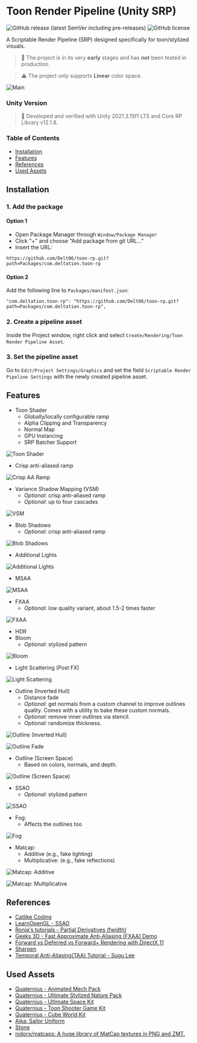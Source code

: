 # Toon Render Pipeline (Unity SRP)

![GitHub release (latest SemVer including pre-releases)](https://img.shields.io/github/v/release/Delt06/toon-rp?include_prereleases)
![GitHub license](https://img.shields.io/github/license/Delt06/toon-rp)



A Scriptable Render Pipeline (SRP) designed specifically for toon/stylized visuals.

> 🚧 The project is in its very **early** stages and has **not** been tested in production.

> ⚠️ The project only supports **Linear** color space. 
 
![Main](./Documentation/demo.jpg?raw=true)

### Unity Version

> 🔨 Developed and verified with Unity 2021.3.15f1 LTS and Core RP Library v12.1.8.

### Table of Contents

- [Installation](#installation)
- [Features](#features)
- [References](#references)  
- [Used Assets](#used-assets)  


## Installation

### 1. Add the package

#### Option 1
- Open Package Manager through `Window/Package Manager`
- Click "+" and choose "Add package from git URL..."
- Insert the URL:

```
https://github.com/Delt06/toon-rp.git?path=Packages/com.deltation.toon-rp
```

#### Option 2
Add the following line to `Packages/manifest.json`:
```
"com.deltation.toon-rp": "https://github.com/Delt06/toon-rp.git?path=Packages/com.deltation.toon-rp",
```

### 2. Create a pipeline asset

Inside the Project window, right click and select `Create/Rendering/Toon Render Pipeline Asset`.

### 3. Set the pipeline asset

Go to `Edit/Project Settings/Graphics` and set the field `Scriptable Render Pipeline Settings` with the newly created pipeline asset.

## Features


- Toon Shader
  - Globally/locally configurable ramp
  - Alpha Clipping and Transparency
  - Normal Map
  - GPU Instancing
  - SRP Batcher Support

![Toon Shader](./Documentation/features_toon_shader.jpg?raw=true)

- Crisp anti-aliased ramp

![Crisp AA Ramp](./Documentation/features_crips_aa_ramp.jpg?raw=true)

- Variance Shadow Mapping (VSM)
  - _Optional_: crisp anti-aliased ramp
  - _Optional_: up to four cascades

![VSM](./Documentation/features_vsm.jpg?raw=true)

- Blob Shadows
    - _Optional_: crisp anti-aliased ramp

![Blob Shadows](./Documentation/features_blob_shadows.jpg?raw=true)

- Additional Lights

![Additional Lights](./Documentation/features_additional_lights.jpg?raw=true)

- MSAA

![MSAA](./Documentation/features_msaa.jpg?raw=true)

- FXAA
    - _Optional_: low quality variant, about 1.5-2 times faster

![FXAA](./Documentation/features_fxaa.jpg?raw=true)

- HDR
- Bloom
  - _Optional_: stylized pattern

![Bloom](./Documentation/features_bloom.jpg?raw=true)

- Light Scattering (Post FX)

![Light Scattering](./Documentation/features_light_scattering.jpg?raw=true)

- Outline (Inverted Hull)
  - Distance fade
  - _Optional_: get normals from a custom channel to improve outlines quality. Comes with a utility to bake these custom normals.
  - _Optional_: remove inner outlines via stencil.
  - _Optional_: randomize thickness.

![Outline (Inverted Hull)](./Documentation/features_outlines_inverted_hull.jpg?raw=true)

![Outline Fade](./Documentation/features_outlines_fade.gif?raw=true)

- Outline (Screen Space)
  - Based on colors, normals, and depth.

![Outline (Screen Space)](./Documentation/features_outlines_screen_space.jpg?raw=true)

- SSAO
  - _Optional_: stylized pattern

![SSAO](./Documentation/features_ssao.jpg?raw=true)

- Fog:
  - Affects the outlines too

![Fog](./Documentation/features_fog.jpg?raw=true)

- Matcap:
  - Additive (e.g., fake lighting)
  - Multiplicative: (e.g., fake reflections)

![Matcap: Additive](./Documentation/features_matcap_additive.jpg?raw=true)


![Matcap: Multiplicative](./Documentation/features_matcap_multiplicative.jpg?raw=true)


## References
- [Catlike Coding](https://catlikecoding.com/)
- [LearnOpenGL - SSAO](https://learnopengl.com/Advanced-Lighting/SSAO)
- [Ronja's tutorials - Partial Derivatives (fwidth)](https://www.ronja-tutorials.com/post/046-fwidth/)
- [Geeks 3D - Fast Approximate Anti-Aliasing (FXAA) Demo](https://www.geeks3d.com/20110405/fxaa-fast-approximate-anti-aliasing-demo-glsl-opengl-test-radeon-geforce/3/)
- [Forward vs Deferred vs Forward+ Rendering with DirectX 11](https://www.3dgep.com/forward-plus/)
- [Sharpen](https://lettier.github.io/3d-game-shaders-for-beginners/sharpen.html)
- [Temporal Anti-Aliasing(TAA) Tutorial - Sugu Lee](https://sugulee.wordpress.com/2021/06/21/temporal-anti-aliasingtaa-tutorial/)

## Used Assets
- [Quaternius - Animated Mech Pack](https://quaternius.com/packs/animatedmech.html)
- [Quaternius - Ultimate Stylized Nature Pack](https://quaternius.com/packs/ultimatestylizednature.html)
- [Quaternius - Ultimate Space Kit](https://quaternius.com/packs/ultimatespacekit.html)
- [Quaternius - Toon Shooter Game Kit](https://quaternius.com/packs/toonshootergamekit.html)
- [Quaternius - Cube World Kit](https://quaternius.com/packs/cubeworldkit.html)
- [Aika: Sailor Uniform](https://assetstore.unity.com/packages/3d/characters/aika-sailor-uniform-222398)
- [Stone](https://assetstore.unity.com/packages/3d/environments/landscapes/stone-62333)
- [nidorx/matcaps: A huge library of MatCap textures in PNG and ZMT.](https://github.com/nidorx/matcaps)
